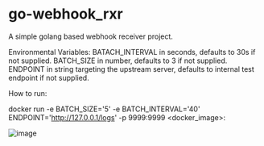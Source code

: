 # go-webhook_rxr
A simple golang based webhook receiver project.

Environmental Variables:
BATACH_INTERVAL in seconds, defaults to 30s if not supplied.
BATCH_SIZE in number, defaults to 3 if not supplied.
ENDPOINT in string targeting the upstream server, defaults to internal test endpoint if not supplied.

How to run:

 docker run -e BATCH_SIZE='5' -e BATCH_INTERVAL='40' ENDPOINT='http://127.0.0.1/logs' -p 9999:9999  <docker_image>:<tag>

 ![image](https://user-images.githubusercontent.com/52441671/139911636-4c7544da-7689-4292-9bc9-c4344aebb82c.png)
